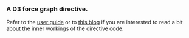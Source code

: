 ### A D3 force graph directive.

Refer to the [user guide](doc/developer.md) or to [this blog](http://www.wayofquality.de/index.php/blog/entry/creating-a-directive-for-hawtio) if you are interested to read a bit about the inner workings of the directive code.
